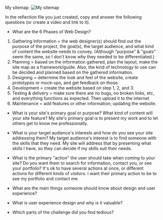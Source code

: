 My sitemap:
![My sitemap](img/site-map.png)

In the reflection file you just created, copy and answer the following questions (or create a video and link to it). 

- What are the 6 Phases of Web Design?
1. Gathering Information = the web designer(s) should find out the purpose of the project, the goal(s), the target audience, and what kind of content the website needs to convey.  (Although "purpose" & "goals" seem the same, so I don't know why they needed to be differentiated.)
2. Planning = based on the information gathered, plan the layout, make the site map as a framework/guide.  Also, the kind of technology to use can be decided and planned based on the gathered information.
3. Designing = determine the look and feel of the website, create prototypes or mock-ups, and get feedback on those.
4. Development = create the website based on step 1, 2, and 3.
5. Testing & delivery = make sure there are no bugs, no broken links, etc, and everything functions as expected.  Then upload it to the internet
6. Maintenance = add features or other information; updating the website.

- What is your site's primary goal or purpose? What kind of content will your site feature?
My site's primary goal is to present my work and to let others get to know me professionally.

- What is your target audience's interests and how do you see your site addressing them?
My target audience's interest is to find someone with the skills that they need.  My site will address that by presenting what skills I have, so they can decide if my skills suit their needs.  

- What is the primary "action" the user should take when coming to your site? Do you want them to search for information, contact you, or see your portfolio? It's ok to have several actions at once, or different actions for different kinds of visitors.
I want their primary action to be to see my portfolio and contact me.  

- What are the main things someone should know about design and user experience?


- What is user experience design and why is it valuable? 


- Which parts of the challenge did you find tedious?